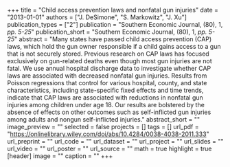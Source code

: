+++
title = "Child access prevention laws and nonfatal gun injuries"
date = "2013-01-01"
authors = ["J. DeSimone", "S. Markowitz", "J. Xu"]
publication_types = ["2"]
publication = "Southern Economic Journal, (80), 1, _pp. 5-25_"
publication_short = "Southern Economic Journal, (80), 1, _pp. 5-25_"
abstract = "Many states have passed child access prevention (CAP) laws, which hold the gun owner responsible if a child gains access to a gun that is not securely stored. Previous research on CAP laws has focused exclusively on gun-related deaths even though most gun injuries are not fatal. We use annual hospital discharge data to investigate whether CAP laws are associated with decreased nonfatal gun injuries. Results from Poisson regressions that control for various hospital, county, and state characteristics, including state-specific fixed effects and time trends, indicate that CAP laws are associated with reductions in nonfatal gun injuries among children under age 18. Our results are bolstered by the absence of effects on other outcomes such as self-inflicted gun injuries among adults and nongun self-inflicted injuries."
abstract_short = ""
image_preview = ""
selected = false
projects = []
tags = []
url_pdf = "https://onlinelibrary.wiley.com/doi/abs/10.4284/0038-4038-2011.333"
url_preprint = ""
url_code = ""
url_dataset = ""
url_project = ""
url_slides = ""
url_video = ""
url_poster = ""
url_source = ""
math = true
highlight = true
[header]
image = ""
caption = ""
+++
